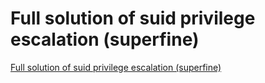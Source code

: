 # Full solution of suid privilege escalation (superfine)
[Full solution of suid privilege escalation (superfine)](https://aiwithcloud.com/2022/09/15/full_solution_of_suid_privilege_escalation_superfine/)